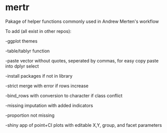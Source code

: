 # mertr
Pakage of helper functions commonly used in Andrew Merten's workflow


To add (all exist in other repos):

-ggplot themes

-table/tablyr function

-paste vector without quotes, seperated by commas, for easy copy paste into dplyr select

-install packages if not in library

-strict merge with error if rows increase

-bind_rows with conversion to character if class conflict

-missing imputation with added indicators

-proportion not missing

-shiny app of point+CI plots with editable X,Y, group, and facet parameters
